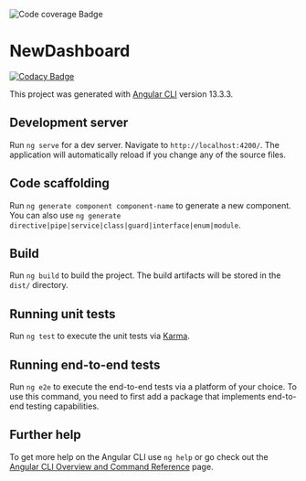 ![Code coverage Badge](https://img.shields.io/badge/coverage-15.9%25-orange)
# NewDashboard

[![Codacy Badge](https://api.codacy.com/project/badge/Grade/3d9f1d891fb84899b2d8be56ec5cff2b)](https://app.codacy.com/gh/papatohu/frontend?utm_source=github.com&utm_medium=referral&utm_content=papatohu/frontend&utm_campaign=Badge_Grade_Settings)

This project was generated with [Angular CLI](https://github.com/angular/angular-cli) version 13.3.3.

## Development server

Run `ng serve` for a dev server. Navigate to `http://localhost:4200/`. The application will automatically reload if you change any of the source files.

## Code scaffolding

Run `ng generate component component-name` to generate a new component. You can also use `ng generate directive|pipe|service|class|guard|interface|enum|module`.

## Build

Run `ng build` to build the project. The build artifacts will be stored in the `dist/` directory.

## Running unit tests

Run `ng test` to execute the unit tests via [Karma](https://karma-runner.github.io).

## Running end-to-end tests

Run `ng e2e` to execute the end-to-end tests via a platform of your choice. To use this command, you need to first add a package that implements end-to-end testing capabilities.

## Further help

To get more help on the Angular CLI use `ng help` or go check out the [Angular CLI Overview and Command Reference](https://angular.io/cli) page.
